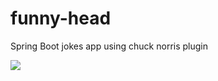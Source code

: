 # funny-head
Spring Boot jokes app using chuck norris plugin

<img src="https://github-readme-stats.vercel.app/api?username=suprit28&&show_icons=true&title_color=ffffff&icon_color=bb2acf&text_color=daf7dc&bg_color=151515">
